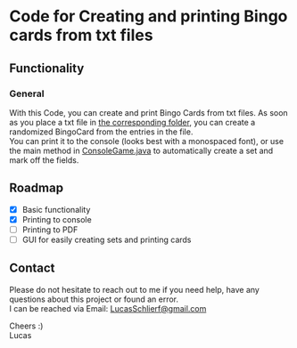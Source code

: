 # Code for Creating and printing Bingo cards from txt files

## Functionality

### General

With this Code, you can create and print Bingo Cards from txt files. As soon as you place a txt file in [the corresponding folder](https://github.com/LSchlierf/Bingo/src/BingoParts/Sets), you can create a randomized BingoCard from the entries in the file.  
You can print it to the console (looks best with a monospaced font), or use the main method in [ConsoleGame.java](https://github.com/LSchlierf/Bingo/src/CoonsoleGame/ConsoleGame.java) to automatically create a set and mark off the fields.

## Roadmap

- [x] Basic functionality
- [x] Printing to console
- [ ] Printing to PDF 
- [ ] GUI for easily creating sets and printing cards

## Contact

Please do not hesitate to reach out to me if you need help, have any questions about this project or found an error.  
I can be reached via Email: [LucasSchlierf@gmail.com](mailto:LucasSchlierf@gmail.com)

Cheers :)  
Lucas
